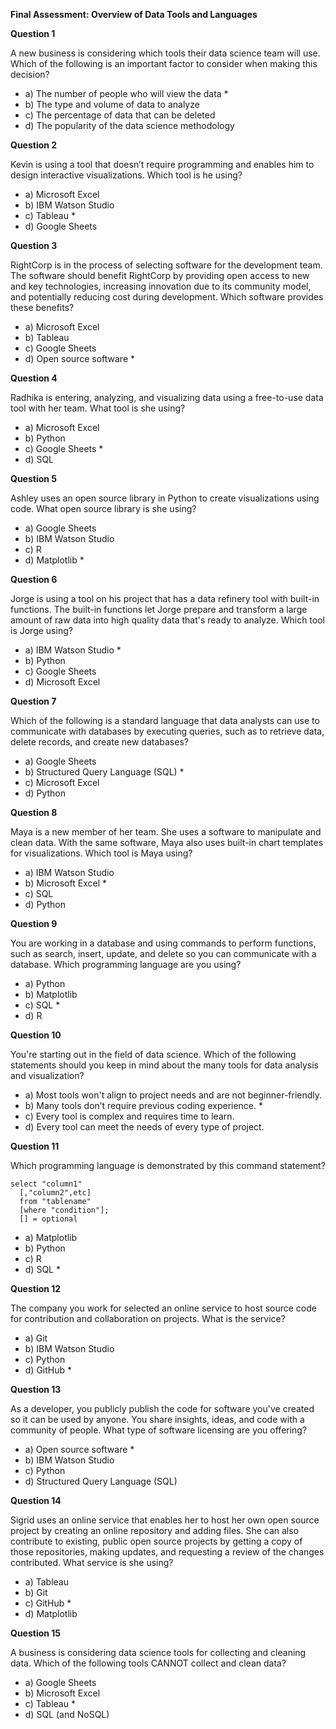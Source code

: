 **Final Assessment: Overview of Data Tools and Languages**

**Question 1**

A new business is considering which tools their data science team will use.
Which of the following is an important factor to consider when making this decision?
   + a) The number of people who will view the data *
   + b) The type and volume of data to analyze
   + c) The percentage of data that can be deleted
   + d) The popularity of the data science methodology

**Question 2**

Kevin is using a tool that doesn’t require programming and enables him to design interactive visualizations.
Which tool is he using?
   + a) Microsoft Excel
   + b) IBM Watson Studio
   + c) Tableau *
   + d) Google Sheets

**Question 3**

RightCorp is in the process of selecting software for the development team. The software should benefit RightCorp by providing open access to new and key technologies, increasing innovation due to its community model, and potentially reducing cost during development.
Which software provides these benefits?
   + a) Microsoft Excel
   + b) Tableau
   + c) Google Sheets
   + d) Open source software *

**Question 4**

Radhika is entering, analyzing, and visualizing data using a free-to-use data tool with her team.
What tool is she using?
   + a) Microsoft Excel
   + b) Python
   + c) Google Sheets *
   + d) SQL

**Question 5**

Ashley uses an open source library in Python to create visualizations using code.
What open source library is she using?
   + a) Google Sheets
   + b) IBM Watson Studio
   + c) R
   + d) Matplotlib *

**Question 6**

Jorge is using a tool on his project that has a data refinery tool with built-in functions. The built-in functions let Jorge prepare and transform a large amount of raw data into high quality data that's ready to analyze.
Which tool is Jorge using? 
   + a) IBM Watson Studio *
   + b) Python
   + c) Google Sheets
   + d) Microsoft Excel

**Question 7**

Which of the following is a standard language that data analysts can use to communicate with databases by executing queries, such as to retrieve data, delete records, and create new databases?
   + a) Google Sheets
   + b) Structured Query Language (SQL) *
   + c) Microsoft Excel
   + d) Python

**Question 8**

Maya is a new member of her team. She uses a software to manipulate and clean data. With the same software, Maya also uses built-in chart templates for visualizations.
Which tool is Maya using?
   + a) IBM Watson Studio
   + b) Microsoft Excel *
   + c) SQL
   + d) Python

**Question 9**

You are working in a database and using commands to perform functions, such as search, insert, update, and delete so you can communicate with a database.
Which programming language are you using?
   + a) Python
   + b) Matplotlib
   + c) SQL *
   + d) R

**Question 10**

You're starting out in the field of data science. Which of the following statements should you keep in mind about the many tools for data analysis and visualization?
   + a) Most tools won't align to project needs and are not beginner-friendly.
   + b) Many tools don’t require previous coding experience. *
   + c) Every tool is complex and requires time to learn.
   + d) Every tool can meet the needs of every type of project.

**Question 11**

Which programming language is demonstrated by this command statement?
```
select "column1"
  [,"column2",etc]
  from "tablename"
  [where "condition"];
  [] = optional
```

   + a) Matplotlib
   + b) Python
   + c) R
   + d) SQL *

**Question 12**

The company you work for selected an online service to host source code for contribution and collaboration on projects.
What is the service?
   + a) Git
   + b) IBM Watson Studio
   + c) Python
   + d) GitHub *

**Question 13**

As a developer, you publicly publish the code for software you've created so it can be used by anyone. You share insights, ideas, and code with a community of people.
What type of software licensing are you offering?
   + a) Open source software *
   + b) IBM Watson Studio
   + c) Python
   + d) Structured Query Language (SQL)

**Question 14**

Sigrid uses an online service that enables her to host her own open source project by creating an online repository and adding files. She can also contribute to existing, public open source projects by getting a copy of those repositories, making updates, and requesting a review of the changes contributed.
What service is she using?
   + a) Tableau
   + b) Git
   + c) GitHub *
   + d) Matplotlib

**Question 15**

A business is considering data science tools for collecting and cleaning data.
Which of the following tools CANNOT collect and clean data?
   + a) Google Sheets
   + b) Microsoft Excel
   + c) Tableau *
   + d) SQL (and NoSQL)
